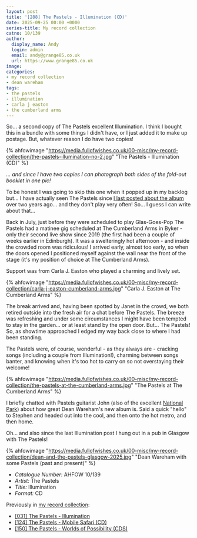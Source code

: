 ```yaml
---
layout: post
title: '[288] The Pastels - Illumination (CD)'
date: 2025-09-25 00:00 +0000
series-title: My record collection
catno: 10/139
author:
  display_name: Andy
  login: admin
  email: andy@grange85.co.uk
  url: https://www.grange85.co.uk
image:
categories:
- my record collection
- dean wareham
tags:
- the pastels
- illumination
- carla j easton
- the cumberland arms
---
```

So...  a second copy of The Pastels excellent Illumination. I think I bought this in a bundle with some things I didn't have, or I just added it to make up postage. But, whatever reason I do have two copies!

{% ahfowimage "https://media.fullofwishes.co.uk/00-misc/my-record-collection/the-pastels-illumination-no-2.jpg" "The Pastels - Illumination (CD)" %}

_... and since I have two copies I can photograph both sides of the fold-out booklet in one pic!_

To be honest I was going to skip this one when it popped up in my backlog but... I have actually seen The Pastels since [I last posted about the album](/2023/05/04/my-record-collection-031-the-pastels-illumination/) over two years ago... and they don't play very often! So... I guess I can write about that...

Back in July, just before they were scheduled to play Glas-Goes-Pop The Pastels had a matinee gig scheduled at The Cumberland Arms in Byker - only their second live show since 2019 (the first had been a couple of weeks earlier in Edinburgh). It was a swelteringly hot afternoon - and inside the crowded room was ridiculous! I arrived early, almost too early, so when the doors opened I positioned myself against the wall near the front of the stage (it's my position of choice at The Cumberland Arms).

Support was from Carla J. Easton who played a charming and lively set.

{% ahfowimage "https://media.fullofwishes.co.uk/00-misc/my-record-collection/carla-j-easton-cumberland-arms.jpg" "Carla J. Easton at The Cumberland Arms" %}

The break arrived and, having been spotted by Janet in the crowd, we both retired outside into the fresh air for a chat before The Pastels. The breeze was refreshing and under some circumstances I might have been tempted to stay in the garden... or at least stand by the open door. But... The Pastels! So, as showtime approached I edged my way back close to where I had been standing.

The Pastels were, of course, wonderful - as they always are - cracking songs (including a couple from Illumination!), charming between songs banter, and knowing when it's too hot to carry on so not overstaying their welcome!

{% ahfowimage "https://media.fullofwishes.co.uk/00-misc/my-record-collection/the-pastels-at-the-cumberland-arms.jpg" "The Pastels at The Cumberland Arms" %}

I briefly chatted with Pastels guitarist John (also of the excellent [National Park](http://www.nationalparksite.com/)) about how great Dean Wareham's new album is. Said a quick "hello" to Stephen and headed out into the cool, and then onto the hot metro, and then home.

Oh... and also since the last Illumination post I hung out in a pub in Glasgow with The Pastels!

{% ahfowimage "https://media.fullofwishes.co.uk/00-misc/my-record-collection/dean-and-the-pastels-glasgow-2025.jpg" "Dean Wareham with some Pastels (past and present)" %}

 - *Catalogue Number:* AHFOW 10/139
 - *Artist:* The Pastels
 - *Title:* Illumination
 - *Format:* CD

Previously in [my record collection](/category/my-record-collection):
 - [[031] The Pastels - Illumination](/2023/05/04/my-record-collection-031-the-pastels-illumination/)
 - [[124] The Pastels - Mobile Safari (CD)](/2024/03/18/my-record-collection-119-the-pastels-mobile-safari-cd/)
 - [[150] The Pastels - Worlds of Possibility (CDS)](/2024/06/10/my-record-collection-143-the-pastels-worlds-of-possibility-cds/)
